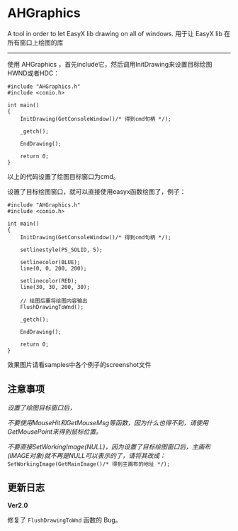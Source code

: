 # AHGraphics

A tool in order to let EasyX lib drawing on all of windows. 用于让 EasyX lib 在所有窗口上绘图的库

---

使用 AHGraphics ，首先include它，然后调用InitDrawing来设置目标绘图HWND或者HDC：

```
#include "AHGraphics.h"
#include <conio.h>
 
int main()
{
    InitDrawing(GetConsoleWindow()/* 得到cmd句柄 */);
     
    _getch();
 
    EndDrawing();
 
    return 0;
}
```

以上的代码设置了绘图目标窗口为cmd。


设置了目标绘图窗口，就可以直接使用easyx函数绘图了，例子：

```
#include "AHGraphics.h"
#include <conio.h>
 
int main()
{
    InitDrawing(GetConsoleWindow()/* 得到cmd句柄 */);
     
    setlinestyle(PS_SOLID, 5);
 
    setlinecolor(BLUE);
    line(0, 0, 200, 200);
 
    setlinecolor(RED);
    line(30, 30, 200, 30);
 
    // 绘图后要将绘图内容输出 
    FlushDrawingToWnd();
 
    _getch();
 
    EndDrawing();
 
    return 0;
}
```

效果图片请看samples中各个例子的screenshot文件


## 注意事项

*设置了绘图目标窗口后，*

*不要使用MouseHit和GetMouseMsg等函数，因为什么也得不到，请使用GetMousePoint来得到鼠标位置。*

*不要直接SetWorkingImage(NULL)，因为设置了目标绘图窗口后，主画布(IMAGE对象)就不再是NULL可以表示的了，请将其改成：*
`SetWorkingImage(GetMainImage()/* 得到主画布的地址 */);`


## 更新日志

**Ver2.0**

修复了 `FlushDrawingToWnd` 函数的 Bug。


